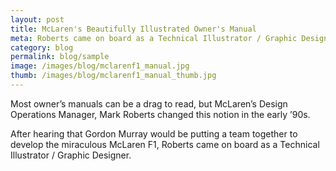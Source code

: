 ```yaml
---
layout: post
title: McLaren's Beautifully Illustrated Owner's Manual
meta: Roberts came on board as a Technical Illustrator / Graphic Designer.
category: blog
permalink: blog/sample
image: /images/blog/mclarenf1_manual.jpg
thumb: /images/blog/mclarenf1_manual_thumb.jpg
---
```


Most owner’s manuals can be a drag to read, but McLaren’s Design Operations Manager, Mark Roberts changed this notion in the early ’90s. 

After hearing that Gordon Murray would be putting a team together to develop the miraculous McLaren F1, Roberts came on board as a Technical Illustrator / Graphic Designer.